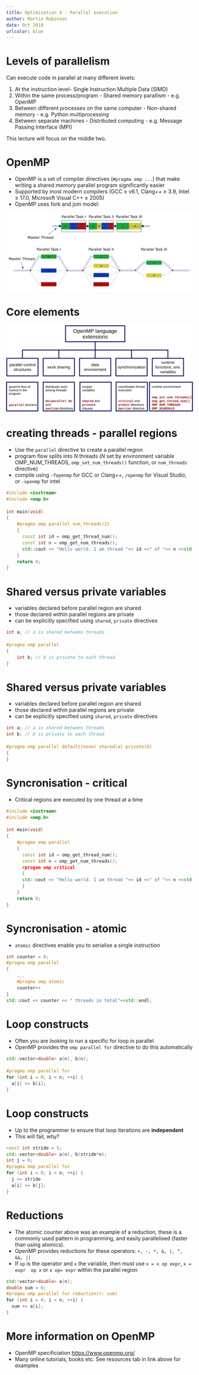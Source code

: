 ```yaml
---
title: Optimisation 4 - Parallel execution
author: Martin Robinson
date: Oct 2019
urlcolor: blue
---
```


# Levels of parallelism

Can execute code in parallel at many different levels:

1. At the instruction level- Single Instruction Multiple Data (SIMD)
1. Within the same process/program - Shared memory parallism - e.g. OpenMP
1. Between different processes on the same computer - Non-shared memory - e.g. Python 
   multiprocessing 
1. Between separate machines - Distributed computing - e.g. Message Passing Interface 
   (MPI)

This lecture will focus on the middle two.


# OpenMP

- OpenMP is a set of compiler directives (`#pragma omp ...`) that make writing a shared 
  memory parallel program significantly easier
- Supported by most modern compilers (GCC $\ge$ v6.1, Clang++ $\ge$ 3.9, Intel $\ge$ 
  17.0, Microsoft Visual C++ $\ge$ 2005) 
- OpenMP uses fork and join model:

![](figs/Fork_join.svg)

# Core elements

![](figs/OpenMP_language_extensions.svg)

# creating threads - parallel regions

- Use the `parallel` directive to create a parallel region
- program flow splits into $N$ threads ($N$ set by environment variable OMP_NUM_THREADS, 
  `omp_set_num_threads()` function, or `num_threads` directive)
- compile using `-fopenmp` for GCC or Clang++, `/openmp` for Visual Studio, or `-openmp` 
  for intel

```cpp
#include <iostream>
#include <omp.h>

int main(void)
{
    #pragma omp parallel num_threads(2)
    {
      const int id = omp_get_thread_num();
      const int n = omp_get_num_threads();
      std::cout << "Hello world. I am thread "<< id <<" of "<< n <<std::endl;
    }
    return 0;
}
```

# Shared versus private variables

- variables declared before parallel region are shared
- those declared within parallel regions are private
- can be explicitly specified using `shared`, `private` directives

```cpp
int a; // a is shared between threads

#pragma omp parallel
{
    int b; // b is private to each thread
}
```

# Shared versus private variables

- variables declared before parallel region are shared
- those declared within parallel regions are private
- can be explicitly specified using `shared`, `private` directives

```cpp
int a; // a is shared between threads
int b; // b is private to each thread

#pragma omp parallel default(none) shared(a) private(b)
{
}
```

# Syncronisation - critical

- Critical regions are executed by one thread at a time

```cpp
#include <iostream>
#include <omp.h>

int main(void)
{
    #pragma omp parallel
    {
      const int id = omp_get_thread_num();
      const int n = omp_get_num_threads();
      #progam omp critical
      {
      std::cout << "Hello world. I am thread "<< id <<" of "<< n <<std::endl;
      }
    }
    return 0;
}
```

# Syncronisation - atomic

- `atomic` directives enable you to serialise a single instruction

```cpp
int counter = 0;
#pragma omp parallel 
{
    ...
    #pragma omp atomic
    counter++
}
std::cout << counter << " threads in total"<<std::endl;
```

# Loop constructs

- Often you are looking to run a specific for loop in parallel
- OpenMP provides the `omp parallel for` directive to do this automatically

```cpp
std::vector<double> a(n), b(n);

#pragma omp parallel for
for (int i = 0; i < n; ++i) {
  a[i] += b[i];
}
```

# Loop constructs

- Up to the programmer to ensure that loop iterations are **independent**
- This will fail, why?

```cpp
const int stride = 5;
std::vector<double> a(n), b(stride*n);
int j = 0;
#pragma omp parallel for
for (int i = 0; i < n; ++i) {
  j += stride
  a[i] += b[j];
}
```

# Reductions

- The atomic counter above was an example of a reduction, these is a commonly used 
  pattern in programming, and easily parallelised (faster than using atomics).
- OpenMP provides reductions for these operators: `+, -, *, &, |, ^, &&, ||`
- If `op` is the operator and `x` the variable, then must use `x = x op expr`, `x = expr 
  op x` or `x op= expr` within the parallel region

```cpp
std::vector<double> a(n);
double sum = 0;
#pragma omp parallel for reduction(+: sum)
for (int i = 0; i < n; ++i) {
  sum += a[i];
}
```

# More information on OpenMP

- OpenMP specificiation <https://www.openmp.org/>
- Many online tutorials, books etc. See resources tab in link above for examples




